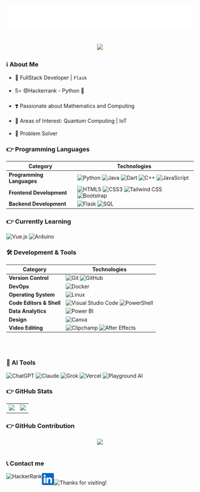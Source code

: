 <!-- Ansh Soni -->
<h1 align="center">
  <img src="https://raw.githubusercontent.com/AnshMNSoni/anshmnsoni/main/name.svg" alt="Ansh Soni" />
</h1>

<!--Dyanamic Writing -->
<h2 align="center">
  <a href="https://git.io/typing-svg">
    <img src="https://readme-typing-svg.herokuapp.com/?lines=Hello,+There!+%F0%9F%91%8B;I+Hope+you+are+fine;To+Know+More+about+Me;%E2%AC%87%EF%B8%8F+Scroll+Down+%E2%AC%87%EF%B8%8F;&center=true&size=30">
  </a>
</h2>

<!-- About My Self -->
<h3>ℹ️ About Me</h3>

- 💪 FullStack Developer | `Flask`<br/><br/>
- 5⭐ @Hackerrank - Python 🐍<br/><br/>
- ❣️ Passionate about Mathematics and Computing<br/><br/>
- 📍 Areas of Interest: Quantum Computing | IoT<br/><br/>
- 🔎 Problem Solver<br/>

### 👉 Programming Languages

| **Category**         | **Technologies** |
|----------------------|-----------------|
| **Programming Languages** | ![Python](https://img.shields.io/badge/Python-3776AB?style=for-the-badge&logo=python&logoColor=yellow) ![Java](https://img.shields.io/badge/Java-ED8B00?style=for-the-badge&logo=java&logoColor=white) ![Dart](https://img.shields.io/badge/Dart-FF69B4?style=for-the-badge&logo=dart&logoColor=white) ![C++](https://img.shields.io/badge/C%2B%2B-8A2BE2?style=for-the-badge&logo=c%2B%2B&logoColor=white) ![JavaScript](https://img.shields.io/badge/JavaScript-F0DB4F?style=for-the-badge&logo=javascript&logoColor=black) |
| **Frontend Development** | ![HTML5](https://img.shields.io/badge/HTML5-FF5733?style=for-the-badge&logo=html5&logoColor=white) ![CSS3](https://img.shields.io/badge/CSS3-264DE4?style=for-the-badge&logo=css3&logoColor=white) ![Tailwind CSS](https://img.shields.io/badge/Tailwind%20CSS-06B6D4?style=for-the-badge&logo=tailwind-css&logoColor=white) ![Bootstrap](https://img.shields.io/badge/Bootstrap-FF69B4?style=for-the-badge&logo=bootstrap&logoColor=white)|
| **Backend Development** | ![Flask](https://img.shields.io/badge/Flask-000000?style=for-the-badge&logo=flask&logoColor=white) ![SQL](https://img.shields.io/badge/SQL-003B57?style=for-the-badge&logo=sqlite&logoColor=white) |

### 👉 Currently Learning
![Vue.js](https://img.shields.io/badge/Vue.js-4FC08D?style=for-the-badge&logo=vue.js&logoColor=white)
![Arduino](https://img.shields.io/badge/Arduino-00979D?style=for-the-badge&logo=arduino&logoColor=white)
<br/>

### 🛠️ **Development & Tools**  

| **Category** | **Technologies** |
|-------------|-----------------|
| **Version Control** | ![Git](https://img.shields.io/badge/Git-F05032?style=for-the-badge&logo=git&logoColor=white) ![GitHub](https://img.shields.io/badge/GitHub-181717?style=for-the-badge&logo=github&logoColor=white) |
| **DevOps** | ![Docker](https://img.shields.io/badge/Docker-2496ED?style=for-the-badge&logo=docker&logoColor=white) |
| **Operating System** | ![Linux](https://img.shields.io/badge/Linux-000000?style=for-the-badge&logo=linux&logoColor=white) |
| **Code Editors & Shell** | ![Visual Studio Code](https://img.shields.io/badge/Visual_Studio_Code-007ACC?style=for-the-badge&logo=visual-studio-code&logoColor=white) ![PowerShell](https://img.shields.io/badge/PowerShell-FF69B4?style=for-the-badge&logo=powershell&logoColor=white) |
| **Data Analytics** | ![Power BI](https://img.shields.io/badge/Power_BI-F2C811?style=for-the-badge&logo=power-bi&logoColor=black) |
| **Design** | ![Canva](https://img.shields.io/badge/Canva-00C4CC?style=for-the-badge&logo=canva&logoColor=white) |
| **Video Editing** | ![Clipchamp](https://img.shields.io/badge/Clipchamp-9146FF?style=for-the-badge&logo=clipchamp&logoColor=white) ![After Effects](https://img.shields.io/badge/After_Effects-9999FF?style=for-the-badge&logo=adobe-after-effects&logoColor=white) |
<br/><br/>

### 🚀 AI Tools

![ChatGPT](https://img.shields.io/badge/ChatGPT-00A67E?style=for-the-badge&logo=openai&logoColor=white)
![Claude](https://img.shields.io/badge/Claude-000000?style=for-the-badge&logo=anthropic&logoColor=white)
![Grok](https://img.shields.io/badge/Grok-FF9800?style=for-the-badge&logo=x&logoColor=white)
![Vercel](https://img.shields.io/badge/Vercel-000000?style=for-the-badge&logo=vercel&logoColor=white)
![Playground AI](https://img.shields.io/badge/Playground_AI-800080?style=for-the-badge&logo=playground&logoColor=white)
<br/>

### 👉 GitHub Stats  

<table>
  <tr>
    <td>
      <img src="https://github-readme-stats.vercel.app/api?username=AnshMNSoni&show_icons=true&theme=tokyonight&title_color=9a11d9&text_color=ffffff&icon_color=61dafb&bg_color=0D1117&border_color=9a11d9&hide_border=true" />
    </td>
    <td>
      <img src="https://github-readme-stats.vercel.app/api/top-langs/?username=AnshMNSoni&layout=compact&theme=tokyonight&title_color=9a11d9&text_color=ffffff&icon_color=61dafb&bg_color=0D1117&border_color=9a11d9&hide_border=true" />
    </td>
  </tr>
</table>

### 👉 GitHub Contribution

<div align="center">
    <a href="https://github.com/AnshMNSoni">
    	<img align="center" src="https://github-readme-activity-graph.vercel.app/graph?username=AnshMNSoni&bg_color=0D1117&color=9a11d9&line=11a0d9&point=C1F7D0&hide_border=true">
    </a>
</div><br/>

### 📞 Contact me
<a href="https://www.hackerrank.com/profile/anshsoni702">
  <img height="32" align="left" alt="HackerRank" src="https://raw.githubusercontent.com/rahuldkjain/github-profile-readme-generator/master/src/images/icons/Social/hackerrank.svg" />
</a>

<a href="https://www.linkedin.com/in/anshmnsoni">
  <img height="32" align="left" alt="LinkedIn" src="linkedin.png" />
</a>
<br/>

<!-- Thankyou -->
<img height="140" alt="Thanks for visiting!" width="100%" src="https://raw.githubusercontent.com/BrunnerLivio/brunnerlivio/master/images/marquee.svg" />
